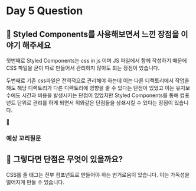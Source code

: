 # Day 5 Question



## :memo: Styled Components를 사용해보면서 느낀 장점을 이야기 해주세요

첫번째로 Styled Components는 css in js 이며 JS 파일에서 함께 작성하기 때문에 CSS 파일을 굳이 따로 만들어서 관리하지 않아도 되는 장점이 있습니다.

두번째로 기존 css파일은 전역적으로 관리해야 하는데 이는 다른 디렉토리에서 작업을 해도 해당 디렉토리가 다른 디렉토리에 영향을 줄 수 있다는 단점이 있었고 이는 유지보수에도 시간과 비용을 발생시키는 단점이 있었지만 Styled Components를 통해 컴포넌트 단위로 관리를 하게 되면서 위와같은 단점들을 상쇄시킬 수 있다는 장점이 있습니다.

:rocket:

### 예상 꼬리질문
## :memo: 그렇다면 단점은 무엇이 있을까요?

CSS를 줄 태그는 전부 컴포넌트로 만들어야 하는 번거로움이 있습니다.
이는 가독성을 떨어지게 만들 수 있습니다.
